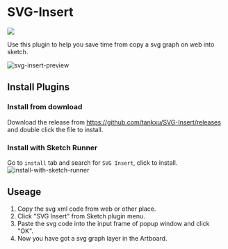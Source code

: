 # SVG-Insert
<a href="http://bit.ly/SketchRunnerWebsite">
  <img src="http://bit.ly/RunnerBadgeWhite">
</a>

Use this plugin to help you save time from copy a svg graph on web into sketch.

![svg-insert-preview](https://user-images.githubusercontent.com/5106039/37204284-41e92ed2-23cb-11e8-8f05-9650bcdf74f7.gif)

## Install Plugins
### Install from download
Download the release from https://github.com/tankxu/SVG-Insert/releases and double click the file to install.

### Install with Sketch Runner
Go to ```install``` tab and search for ```SVG Insert```, click to install.
![install-with-sketch-runner](https://user-images.githubusercontent.com/5106039/37209270-9f878d4a-23df-11e8-9725-5d241fc3b154.png)


## Useage
1. Copy the svg xml code from web or other place.
2. Click "SVG Insert" from Sketch plugin menu.
3. Paste the svg code into the input frame of popup window and click "OK".
4. Now you have got a svg graph layer in the Artboard. 
